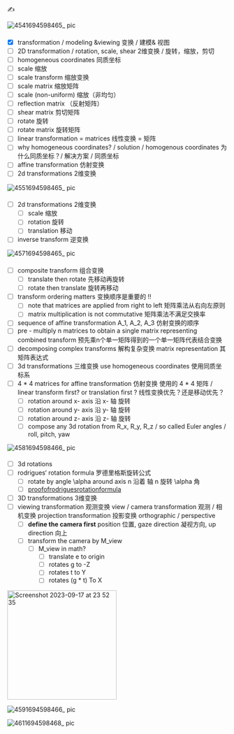 ✍️ 

![4541694598465_ pic](https://github.com/ChenxingWang93/ComputationalGeometry/assets/31954987/382d4e23-39d0-455b-aacc-1c0cbe57463f)

####
- [x] transformation / modeling &viewing 变换 / 建模& 视图
- [ ] 2D transformation / rotation, scale, shear 2维变换 / 旋转，缩放，剪切
- [ ] homogeneous coordinates 同质坐标
- [ ] scale 缩放
- [ ] scale transform 缩放变换
- [ ] scale matrix 缩放矩阵
- [ ] scale (non-uniform) 缩放（非均匀）
- [ ] reflection matrix （反射矩阵）
- [ ] shear matrix 剪切矩阵
- [ ] rotate 旋转
- [ ] rotate matrix 旋转矩阵
- [ ] linear transformation = matrices 线性变换 = 矩阵
- [ ] why homogeneous coordinates? / solution / homogenous coordinates 为什么同质坐标？/ 解决方案 / 同质坐标 
- [ ] affine transformation 仿射变换
- [ ] 2d transformations 2维变换

![4551694598465_ pic](https://github.com/ChenxingWang93/ComputationalGeometry/assets/31954987/04b77f33-9423-40a6-808a-6c0562dfd6ee)

#### 
- [ ] 2d transformations 2维变换
  - [ ] scale 缩放
  - [ ] rotation 旋转
  - [ ] translation 移动
     
- [ ] inverse transform 逆变换

![4571694598465_ pic](https://github.com/ChenxingWang93/ComputationalGeometry/assets/31954987/ca1ce76e-e98e-4ec6-bd58-7cdc924ae64e)

#### 
- [ ] composite transform 组合变换
  - [ ] translate then rotate 先移动再旋转
  - [ ] rotate then translate 旋转再移动
- [ ] transform ordering matters 变换顺序是重要的 ‼️
  - [ ] note that matrices are applied from right to left 矩阵乘法从右向左原则
  - [ ] matrix multiplication is not commutative 矩阵乘法不满足交换率
- [ ] sequence of affine transformation A_1, A_2, A_3 仿射变换的顺序
- [ ] pre - multiply n matrices to obtain a single matrix representing combined transform 预先乘n个单一矩阵得到的一个单一矩阵代表结合变换
- [ ] decomposing complex transforms 解构复杂变换 matrix representation 其矩阵表达式
- [ ] 3d transformations 三维变换 use homogeneous coordinates 使用同质坐标系
- [ ] 4 * 4 matrices for affine transformation 仿射变换 使用的 4 * 4 矩阵 / linear transform first? or translation first ? 线性变换优先？还是移动优先？
  - [ ] rotation around x- axis 沿 x- 轴 旋转
  - [ ] rotation around y- axis 沿 y- 轴 旋转
  - [ ] rotation around z- axis 沿 z- 轴 旋转
  - [ ] compose any 3d rotation from R_x, R_y, R_z / so called Euler angles / roll, pitch, yaw

![4581694598466_ pic](https://github.com/ChenxingWang93/ComputationalGeometry/assets/31954987/0678a319-733e-4ce8-ba5f-ce1d5a093765)

#### 
- [ ] 3d rotations
- [ ] rodrigues‘ rotation formula 罗德里格斯旋转公式
  - [ ] rotate by angle \alpha around axis n 沿着 轴 n 旋转 \alpha 角
  - [ ] [proofofrodriguesrotationformula](https://planetmath.org/proofofrodriguesrotationformula)
- [ ] 3D transformations 3维变换
- [ ] viewing transformation 观测变换 view / camera transformation 观测 / 相机变换 projection transformation 投影变换 orthographic / perspective
  - [ ] **define the camera first** position 位置, gaze direction 凝视方向, up direction 向上
  - [ ] transform the camera by M_view
    - [ ] M_view in math?
      - [ ] translate e to origin
      - [ ] rotates g to -Z
      - [ ] rotates t to Y
      - [ ] rotates (g * t) To X
<img width="250" alt="Screenshot 2023-09-17 at 23 52 35" src="https://github.com/ChenxingWang93/ComputationalGeometry/assets/31954987/91010d9c-e589-42c4-9290-da6bd499a77f">

![4591694598466_ pic](https://github.com/ChenxingWang93/ComputationalGeometry/assets/31954987/24c7b214-2dd9-4c29-be0c-620a1b385a47)


![4611694598468_ pic](https://github.com/ChenxingWang93/ComputationalGeometry/assets/31954987/0b0020bd-46e4-408d-9792-13ae52c1ac6f)
